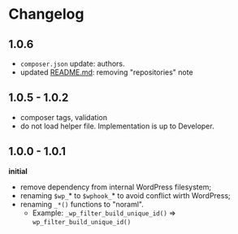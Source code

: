 # Changelog

## 1.0.6

- `composer.json` update: authors.
- updated [README.md](./README.md): removing "repositories" note

## 1.0.5 - 1.0.2

 - composer tags, validation
 - do not load helper file. Implementation is up to Developer.
 
## 1.0.0 - 1.0.1

**initial**

- remove dependency from internal WordPress filesystem;
- renaming `$wp_`* to `$wphook_`* to avoid conflict wirth WordPress; 
- renaming `_*()` functions to "noraml". 
    - Example: `_wp_filter_build_unique_id()` => `wp_filter_build_unique_id()`